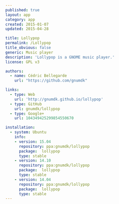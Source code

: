 ```yaml
---
published: true
layout: app
category: app
created: 2015-01-07
updated: 2015-04-28

title: Lollypop
permalink: /Lollypop
title_obvious: false
generic: Music player
description: 'Lollypop is a GNOME music player.'
license: GPL v3

authors:
  - name: Cédric Bellegarde
    url: "https://github.com/gnumdk"

links:
  - type: Web
    url: 'http://gnumdk.github.io/lollypop'
  - type: GitHub
    url: gnumdk/lollypop
  - type: Google+
    url: 104349425299854550670

installation:
  - system: Ubuntu
    info:
    - version: 15.04
      repository: ppa:gnumdk/lollypop
      package:  lollypop
      type: stable
    - version: 14.10
      repository: ppa:gnumdk/lollypop
      package:  lollypop
      type: stable
    - version: 14.04
      repository: ppa:gnumdk/lollypop
      package:  lollypop
      type: stable
---
```

